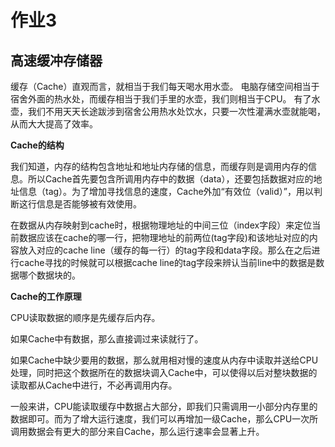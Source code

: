 # 作业3

## 高速缓冲存储器

缓存（Cache）直观而言，就相当于我们每天喝水用水壶。 电脑存储空间相当于宿舍外面的热水处，而缓存相当于我们手里的水壶，我们则相当于CPU。
有了水壶，我们不用天天长途跋涉到宿舍公用热水处饮水，只要一次性灌满水壶就能喝，从而大大提高了效率。

**Cache的结构**

我们知道，内存的结构包含地址和地址内存储的信息，而缓存则是调用内存的信息。所以Cache首先要包含所调用内存中的数据（data），还要包括数据对应的地址信息（tag）。为了增加寻找信息的速度，Cache外加“有效位（valid）”，用以判断这行信息是否能够被有效使用。

在数据从内存映射到cache时，根据物理地址的中间三位（index字段）来定位当前数据应该在cache的哪一行，把物理地址的前两位(tag字段)和该地址对应的内容放入对应的cache line（缓存的每一行）的tag字段和data字段。那么在之后进行cache寻找的时候就可以根据cache line的tag字段来辨认当前line中的数据是数据哪个数据块的。

**Cache的工作原理**

CPU读取数据的顺序是先缓存后内存。

如果Cache中有数据，那么直接调过来读就行了。

如果Cache中缺少要用的数据，那么就用相对慢的速度从内存中读取并送给CPU处理，同时把这个数据所在的数据块调入Cache中，可以使得以后对整块数据的读取都从Cache中进行，不必再调用内存。

一般来讲，CPU能读取缓存中数据占大部分，即我们只需调用一小部分内存里的数据即可。而为了增大运行速度，我们可以再增加一级Cache，那么CPU一次所调用数据会有更大的部分来自Cache，那么运行速率会显著上升。
